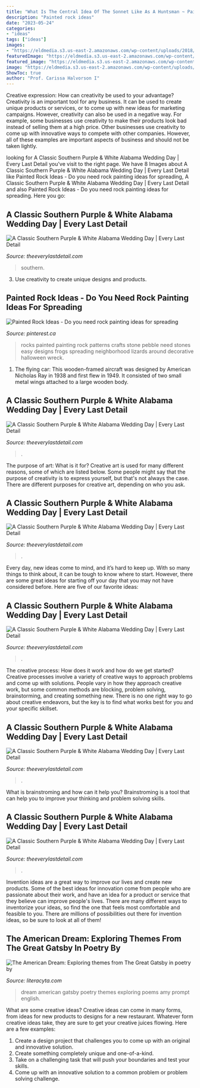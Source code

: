 ```yaml
---
title: "What Is The Central Idea Of The Sonnet Like As A Huntsman ~ Painted Rock Ideas"
description: "Painted rock ideas"
date: "2023-05-24"
categories:
- "ideas"
tags: ["ideas"]
images:
- "https://eldmedia.s3.us-east-2.amazonaws.com/wp-content/uploads/2018/03/2018-03-04_0003-378x566.jpg"
featuredImage: "https://eldmedia.s3.us-east-2.amazonaws.com/wp-content/uploads/2018/03/2018-03-04_0012.jpg"
featured_image: "https://eldmedia.s3.us-east-2.amazonaws.com/wp-content/uploads/2018/03/2018-03-04_0012.jpg"
image: "https://eldmedia.s3.us-east-2.amazonaws.com/wp-content/uploads/2018/03/2018-03-04_0012.jpg"
ShowToc: true
author: "Prof. Carissa Halvorson I"
---
```



Creative expression: How can creativity be used to your advantage?
Creativity is an important tool for any business. It can be used to create unique products or services, or to come up with new ideas for marketing campaigns. However, creativity can also be used in a negative way. For example, some businesses use creativity to make their products look bad instead of selling them at a high price. Other businesses use creativity to come up with innovative ways to compete with other companies. However, all of these examples are important aspects of business and should not be taken lightly.

	

		
looking for A Classic Southern Purple &amp; White Alabama Wedding Day | Every Last Detail you've visit to the right page. We have 8 Images about A Classic Southern Purple &amp; White Alabama Wedding Day | Every Last Detail like Painted Rock Ideas - Do you need rock painting ideas for spreading, A Classic Southern Purple &amp; White Alabama Wedding Day | Every Last Detail and also Painted Rock Ideas - Do you need rock painting ideas for spreading. Here you go:
		
    
## A Classic Southern Purple &amp; White Alabama Wedding Day | Every Last Detail

<img loading=lazy src="https://eldmedia.s3.us-east-2.amazonaws.com/wp-content/uploads/2018/03/2018-03-04_0003-338x506.jpg" onerror="this.onerror=null;this.src='https://tse4.mm.bing.net/th?id=OIP.WDJvhTIfwpWO6D_FsVaY4gAAAA&amp;pid=15.1';" alt="A Classic Southern Purple &amp; White Alabama Wedding Day | Every Last Detail">

_Source: theeverylastdetail.com_

>southern. 

	

3. Use creativity to create unique designs and products.

    
## Painted Rock Ideas - Do You Need Rock Painting Ideas For Spreading

<img loading=lazy src="https://i.pinimg.com/originals/1e/7b/c3/1e7bc3c8e25eb311a81de829353a775f.jpg" onerror="this.onerror=null;this.src='https://tse3.mm.bing.net/th?id=OIP.i1LrTEL4ZBoiMiuW5EBL8gHaJ4&amp;pid=15.1';" alt="Painted Rock Ideas - Do you need rock painting ideas for spreading">

_Source: pinterest.ca_

>rocks painted painting rock patterns crafts stone pebble need stones easy designs frogs spreading neighborhood lizards around decorative halloween wreck. 

	

1. The flying car: This wooden-framed aircraft was designed by American Nicholas Ray in 1938 and first flew in 1949. It consisted of two small metal wings attached to a large wooden body.

    
## A Classic Southern Purple &amp; White Alabama Wedding Day | Every Last Detail

<img loading=lazy src="https://eldmedia.s3.us-east-2.amazonaws.com/wp-content/uploads/2018/03/2018-03-04_0012.jpg" onerror="this.onerror=null;this.src='https://tse1.mm.bing.net/th?id=OIP.5j4T9Oju7XXrY0bdqqRKeAHaLF&amp;pid=15.1';" alt="A Classic Southern Purple &amp; White Alabama Wedding Day | Every Last Detail">

_Source: theeverylastdetail.com_

>. 

	

The purpose of art: What is it for?
Creative art is used for many different reasons, some of which are listed below. Some people might say that the purpose of creativity is to express yourself, but that's not always the case. There are different purposes for creative art, depending on who you ask.

    
## A Classic Southern Purple &amp; White Alabama Wedding Day | Every Last Detail

<img loading=lazy src="https://eldmedia.s3.us-east-2.amazonaws.com/wp-content/uploads/2018/03/2018-03-04_0009-210x315.jpg" onerror="this.onerror=null;this.src='https://tse4.mm.bing.net/th?id=OIP.m7ocYFHGYEfHD6rbEE0NkAAAAA&amp;pid=15.1';" alt="A Classic Southern Purple &amp; White Alabama Wedding Day | Every Last Detail">

_Source: theeverylastdetail.com_

>. 

	

Every day, new ideas come to mind, and it’s hard to keep up. With so many things to think about, it can be tough to know where to start. However, there are some great ideas for starting off your day that you may not have considered before. Here are five of our favorite ideas: 

    
## A Classic Southern Purple &amp; White Alabama Wedding Day | Every Last Detail

<img loading=lazy src="https://eldmedia.s3.us-east-2.amazonaws.com/wp-content/uploads/2018/03/2018-03-04_0003-378x566.jpg" onerror="this.onerror=null;this.src='https://tse3.mm.bing.net/th?id=OIP.jZOLKh35dE9nUtOE5PVjzAAAAA&amp;pid=15.1';" alt="A Classic Southern Purple &amp; White Alabama Wedding Day | Every Last Detail">

_Source: theeverylastdetail.com_

>. 

	

The creative process: How does it work and how do we get started?
Creative processes involve a variety of creative ways to approach problems and come up with solutions. People vary in how they approach creative work, but some common methods are blocking, problem solving, brainstorming, and creating something new. There is no one right way to go about creative endeavors, but the key is to find what works best for you and your specific skillset.

    
## A Classic Southern Purple &amp; White Alabama Wedding Day | Every Last Detail

<img loading=lazy src="https://eldmedia.s3.us-east-2.amazonaws.com/wp-content/uploads/2018/03/2018-03-04_0004-210x315.jpg" onerror="this.onerror=null;this.src='https://tse2.mm.bing.net/th?id=OIP.uyx3AYEDV7rlv8YYoZ6YRgAAAA&amp;pid=15.1';" alt="A Classic Southern Purple &amp; White Alabama Wedding Day | Every Last Detail">

_Source: theeverylastdetail.com_

>. 

	

What is brainstroming and how can it help you?
Brainstroming is a tool that can help you to improve your thinking and problem solving skills.

    
## A Classic Southern Purple &amp; White Alabama Wedding Day | Every Last Detail

<img loading=lazy src="https://eldmedia.s3.us-east-2.amazonaws.com/wp-content/uploads/2018/03/2018-03-04_0003-401x600.jpg" onerror="this.onerror=null;this.src='https://tse2.mm.bing.net/th?id=OIP.-J2Vf7a2FYcXkIeJX3tS_wAAAA&amp;pid=15.1';" alt="A Classic Southern Purple &amp; White Alabama Wedding Day | Every Last Detail">

_Source: theeverylastdetail.com_

>. 

	

Invention ideas are a great way to improve our lives and create new products. Some of the best ideas for innovation come from people who are passionate about their work, and have an idea for a product or service that they believe can improve people's lives. There are many different ways to inventorize your ideas, so find the one that feels most comfortable and feasible to you. There are millions of possibilities out there for invention ideas, so be sure to look at all of them!

    
## The American Dream: Exploring Themes From The Great Gatsby In Poetry By

<img loading=lazy src="http://literacyta.com/sites/default/files/sources/8751/8751_0.jpg" onerror="this.onerror=null;this.src='https://tse3.mm.bing.net/th?id=OIP.vyR5uzJZwHmqt7ic9YoPkgAAAA&amp;pid=15.1';" alt="The American Dream: Exploring themes from The Great Gatsby in poetry by">

_Source: literacyta.com_

>dream american gatsby poetry themes exploring poems amy prompt english. 

	

What are some creative ideas?
Creative ideas can come in many forms, from ideas for new products to designs for a new restaurant. Whatever form creative ideas take, they are sure to get your creative juices flowing. Here are a few examples: 
1. Create a design project that challenges you to come up with an original and innovative solution.
2. Create something completely unique and one-of-a-kind.
3. Take on a challenging task that will push your boundaries and test your skills.
4. Come up with an innovative solution to a common problem or problem solving challenge.

